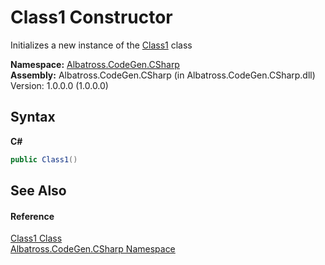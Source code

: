 # Class1 Constructor 
 

Initializes a new instance of the <a href="F8906B56.md">Class1</a> class

**Namespace:**&nbsp;<a href="75D6657F.md">Albatross.CodeGen.CSharp</a><br />**Assembly:**&nbsp;Albatross.CodeGen.CSharp (in Albatross.CodeGen.CSharp.dll) Version: 1.0.0.0 (1.0.0.0)

## Syntax

**C#**<br />
``` C#
public Class1()
```


## See Also


#### Reference
<a href="F8906B56.md">Class1 Class</a><br /><a href="75D6657F.md">Albatross.CodeGen.CSharp Namespace</a><br />